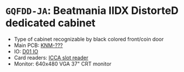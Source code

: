 # `GQFDD-JA`: Beatmania IIDX DistorteD dedicated cabinet

* Type of cabinet recognizable by black colored front/coin door
* Main PCB: [KNM-???](../boards.md#knm-???)
* IO: [D01 IO](../io.md#d01-io)
* Card readers: [ICCA slot reader](../io.md#icca)
* Monitor: 640x480 VGA 37" CRT monitor
